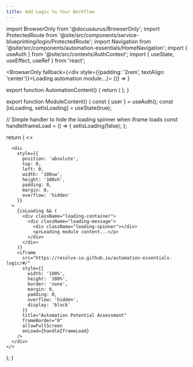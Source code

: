 ```yaml
---
title: Add Logic to Your Workflow
---
```


import BrowserOnly from '@docusaurus/BrowserOnly';
import ProtectedRoute from '@site/src/components/service-blueprinting/login/ProtectedRoute';
import Navigation from '@site/src/components/automation-essentials/HomeNavigation';
import { useAuth } from '@site/src/contexts/AuthContext';
import { useState, useEffect, useRef } from 'react';

<style>
{`
  .loading-spinner {
    display: inline-block;
    width: 50px;
    height: 50px;
    border: 3px solid rgba(0, 0, 0, 0.1);
    border-radius: 50%;
    border-top-color: #3b82f6;
    animation: spin 1s ease-in-out infinite;
  }

  @keyframes spin {
    to {
      transform: rotate(360deg);
    }
  }

  .loading-container {
    position: absolute;
    top: 0;
    left: 0;
    width: 100%;
    height: 100%;
    display: flex;
    justify-content: center;
    align-items: center;
    background: #f9fafb;
    z-index: 10;
  }

  .loading-message {
    text-align: center;
  }
  
  .form-nav-container {
    position: fixed;
    top: 10px;
    left: 10px;
    z-index: 1000;
    display: flex;
    gap: 10px;
  }
  
  .form-nav-link {
    padding: 8px 12px;
    background-color: #0ec0c0;
    color: white;
    border-radius: 4px;
    font-size: 0.9rem;
    text-decoration: none;
    font-weight: 500;
    box-shadow: 0 2px 4px rgba(0, 0, 0, 0.1);
  }
`}
</style>

<BrowserOnly fallback={<div style={{padding: '2rem', textAlign: 'center'}}>Loading automation module...</div>}>
  {() => <AutomationContent />}
</BrowserOnly>

export function AutomationContent() {
  return (
    <ProtectedRoute>
      <ModuleContent />
    </ProtectedRoute>
  );
}

export function ModuleContent() {
  const { user } = useAuth();
  const [isLoading, setIsLoading] = useState(true);
  
  // Simple handler to hide the loading spinner when iframe loads
  const handleIframeLoad = () => {
    setIsLoading(false);
  };
  
  return (
    <>
      <Navigation />
      
      <div 
        style={{ 
          position: 'absolute',
          top: 0,
          left: 0,
          width: '100vw',
          height: '100vh',
          padding: 0,
          margin: 0,
          overflow: 'hidden'
        }}
      >
        {isLoading && (
          <div className="loading-container">
            <div className="loading-message">
              <div className="loading-spinner"></div>
              <p>Loading module content...</p>
            </div>
          </div>
        )}
        <iframe
          src="https://resolve-io.github.io/automation-essentials-logic/#/"
          style={{
            width: '100%',
            height: '100%',
            border: 'none',
            margin: 0,
            padding: 0,
            overflow: 'hidden',
            display: 'block'
          }}
          title="Automation Potential Assessment"
          frameBorder="0"
          allowFullScreen
          onLoad={handleIframeLoad}
        />
      </div>
    </>
  );
}